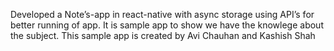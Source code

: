 Developed a Note’s-app in react-native with async storage using API’s for better running of app. It is sample app to show we have the knowlege about the subject. This sample app is created by Avi Chauhan and Kashish Shah
